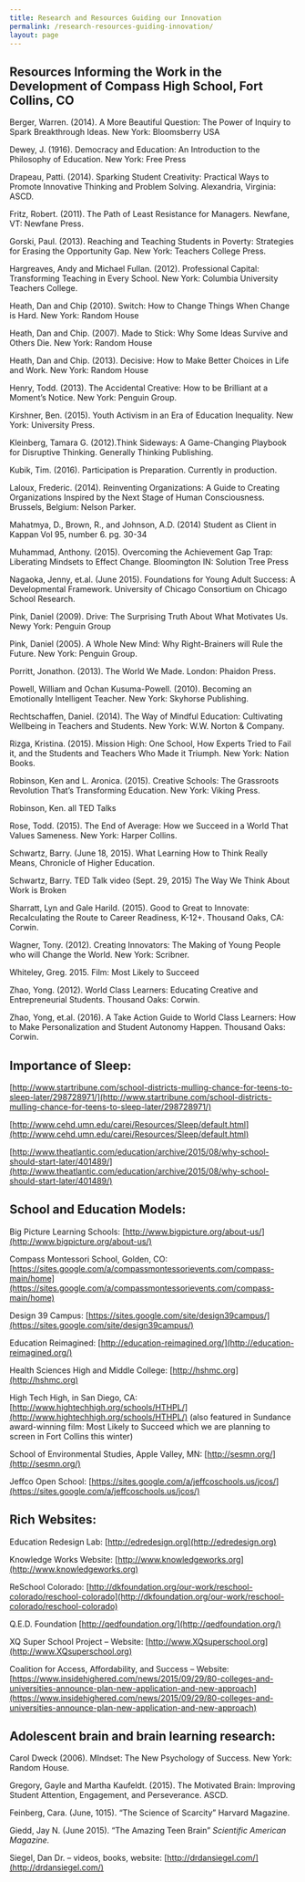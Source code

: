 ```yaml
---
title: Research and Resources Guiding our Innovation
permalink: /research-resources-guiding-innovation/
layout: page
---
```



## Resources Informing the Work in the Development of Compass High School, Fort Collins, CO

Berger, Warren. (2014). A More Beautiful Question: The Power of Inquiry to Spark Breakthrough Ideas. New York: Bloomsberry USA

Dewey, J. (1916). Democracy and Education: An Introduction to the Philosophy of Education. New York: Free Press

Drapeau, Patti. (2014). Sparking Student Creativity: Practical Ways to Promote Innovative Thinking and Problem Solving. Alexandria, Virginia: ASCD.

Fritz, Robert. (2011). The Path of Least Resistance for Managers. Newfane, VT: Newfane Press.

Gorski, Paul. (2013). Reaching and Teaching Students in Poverty: Strategies for Erasing the Opportunity Gap. New York: Teachers College Press.

Hargreaves, Andy and Michael Fullan. (2012). Professional Capital: Transforming Teaching in Every School. New York: Columbia University Teachers College.

Heath, Dan and Chip (2010). Switch: How to Change Things When Change is Hard. New York: Random House

Heath, Dan and Chip. (2007). Made to Stick: Why Some Ideas Survive and Others Die. New York: Random House

Heath, Dan and Chip. (2013). Decisive: How to Make Better Choices in Life and Work. New York: Random House

Henry, Todd. (2013). The Accidental Creative: How to be Brilliant at a Moment’s Notice. New York: Penguin Group.

Kirshner, Ben. (2015). Youth Activism in an Era of Education Inequality. New York: University Press.

Kleinberg, Tamara G. (2012).Think Sideways: A Game-Changing Playbook for Disruptive Thinking. Generally Thinking Publishing.

Kubik, Tim. (2016). Participation is Preparation. Currently in production.

Laloux, Frederic. (2014). Reinventing Organizations: A Guide to Creating Organizations Inspired by the Next Stage of Human Consciousness. Brussels, Belgium: Nelson Parker.

Mahatmya, D., Brown, R., and Johnson, A.D. (2014) Student as Client in Kappan Vol 95, number 6. pg. 30-34

Muhammad, Anthony. (2015). Overcoming the Achievement Gap Trap: Liberating Mindsets to Effect Change. Bloomington IN: Solution Tree Press

Nagaoka, Jenny, et.al. (June 2015). Foundations for Young Adult Success: A Developmental Framework. University of Chicago Consortium on Chicago School Research.

Pink, Daniel (2009). Drive: The Surprising Truth About What Motivates Us. Newy York: Penguin Group

Pink, Daniel (2005). A Whole New Mind: Why Right-Brainers will Rule the Future. New York: Penguin Group.

Porritt, Jonathon. (2013). The World We Made. London: Phaidon Press.

Powell, William and Ochan Kusuma-Powell. (2010). Becoming an Emotionally Intelligent Teacher. New York: Skyhorse Publishing.

Rechtschaffen, Daniel. (2014). The Way of Mindful Education: Cultivating Wellbeing in Teachers and Students. New York: W.W. Norton & Company.

Rizga, Kristina. (2015). Mission High: One School, How Experts Tried to Fail it, and the Students and Teachers Who Made it Triumph. New York: Nation Books.

Robinson, Ken and L. Aronica. (2015). Creative Schools: The Grassroots Revolution That’s Transforming Education. New York: Viking Press.

Robinson, Ken. all TED Talks

Rose, Todd. (2015). The End of Average: How we Succeed in a World That Values Sameness. New York: Harper Collins.

Schwartz, Barry. (June 18, 2015). What Learning How to Think Really Means, Chronicle of Higher Education.

Schwartz, Barry. TED Talk video (Sept. 29, 2015) The Way We Think About Work is Broken

Sharratt, Lyn and Gale Harild. (2015). Good to Great to Innovate: Recalculating the Route to Career Readiness, K-12+. Thousand Oaks, CA: Corwin.

Wagner, Tony. (2012). Creating Innovators: The Making of Young People who will Change the World. New York: Scribner.

Whiteley, Greg. 2015. Film: Most Likely to Succeed

Zhao, Yong. (2012). World Class Learners: Educating Creative and Entrepreneurial Students. Thousand Oaks: Corwin.

Zhao, Yong, et.al. (2016). A Take Action Guide to World Class Learners: How to Make Personalization and Student Autonomy Happen. Thousand Oaks: Corwin.

## Importance of Sleep:

[http://www.startribune.com/school-districts-mulling-chance-for-teens-to-sleep-later/298728971/](http://www.startribune.com/school-districts-mulling-chance-for-teens-to-sleep-later/298728971/)

[http://www.cehd.umn.edu/carei/Resources/Sleep/default.html](http://www.cehd.umn.edu/carei/Resources/Sleep/default.html)

[http://www.theatlantic.com/education/archive/2015/08/why-school-should-start-later/401489/](http://www.theatlantic.com/education/archive/2015/08/why-school-should-start-later/401489/)

## School and Education Models:

Big Picture Learning Schools: [http://www.bigpicture.org/about-us/](http://www.bigpicture.org/about-us/)

Compass Montessori School, Golden, CO: [https://sites.google.com/a/compassmontessorievents.com/compass-main/home](https://sites.google.com/a/compassmontessorievents.com/compass-main/home)

Design 39 Campus: [https://sites.google.com/site/design39campus/](https://sites.google.com/site/design39campus/)

Education Reimagined: [http://education-reimagined.org/](http://education-reimagined.org/)

Health Sciences High and Middle College: [http://hshmc.org](http://hshmc.org)

High Tech High, in San Diego, CA: [http://www.hightechhigh.org/schools/HTHPL/](http://www.hightechhigh.org/schools/HTHPL/) (also featured in Sundance award-winning film: Most Likely to Succeed which we are planning to screen in Fort Collins this winter)

School of Environmental Studies, Apple Valley, MN: [http://sesmn.org/](http://sesmn.org/)

Jeffco Open School: [https://sites.google.com/a/jeffcoschools.us/jcos/](https://sites.google.com/a/jeffcoschools.us/jcos/)

## Rich Websites:

Education Redesign Lab: [http://edredesign.org](http://edredesign.org)

Knowledge Works Website: [http://www.knowledgeworks.org](http://www.knowledgeworks.org)

ReSchool Colorado: [http://dkfoundation.org/our-work/reschool-colorado/reschool-colorado](http://dkfoundation.org/our-work/reschool-colorado/reschool-colorado)

Q.E.D. Foundation [http://qedfoundation.org/](http://qedfoundation.org/)

XQ Super School Project – Website: [http://www.XQsuperschool.org](http://www.XQsuperschool.org)

Coalition for Access, Affordability, and Success – Website: [https://www.insidehighered.com/news/2015/09/29/80-colleges-and-universities-announce-plan-new-application-and-new-approach](https://www.insidehighered.com/news/2015/09/29/80-colleges-and-universities-announce-plan-new-application-and-new-approach)

## Adolescent brain and brain learning research:

Carol Dweck (2006). MIndset: The New Psychology of Success. New York: Random House.

Gregory, Gayle and Martha Kaufeldt. (2015). The Motivated Brain: Improving Student Attention, Engagement, and Perseverance. ASCD.

Feinberg, Cara. (June, 1015). “The Science of Scarcity” Harvard Magazine.

Giedd, Jay N. (June 2015). “The Amazing Teen Brain” *Scientific American Magazine.*

Siegel, Dan Dr. – videos, books, website: [http://drdansiegel.com/](http://drdansiegel.com/)
